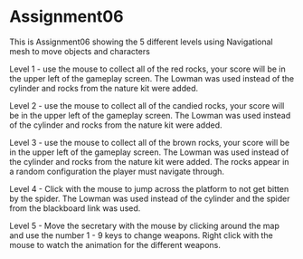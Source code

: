 # Assignment06
 
This is Assignment06 showing the 5 different levels using Navigational mesh to move objects and characters

Level 1 - use the mouse to collect all of the red rocks, your score will be in the upper left of the gameplay screen. The Lowman was used instead of the cylinder and rocks from the nature kit were added.

Level 2 - use the mouse to collect all of the candied rocks, your score will be in the upper left of the gameplay screen. The Lowman was used instead of the cylinder and rocks from the nature kit were added.

Level 3 - use the mouse to collect all of the brown rocks, your score will be in the upper left of the gameplay screen. The Lowman was used instead of the cylinder and rocks from the nature kit were added. 
		  The rocks appear in a random configuration the player must navigate through.
		  
Level 4 - Click with the mouse to jump across the platform to not get bitten by the spider. The Lowman was used instead of the cylinder and the spider from the blackboard link was used.

Level 5 - Move the secretary with the mouse by clicking around the map and use the number 1 - 9 keys to change weapons. Right click with the mouse to watch the animation for the different weapons.